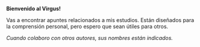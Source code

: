 **Bienvenido al Virgus!** 

Vas a encontrar apuntes relacionados a mis estudios.  Están diseñados para la comprensión personal, pero espero que sean útiles para otros.

*Cuando colaboro con otros autores, sus nombres están indicados.*
